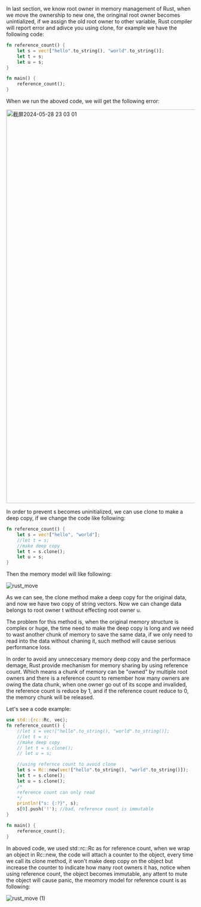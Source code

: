In last section, we know root owner in memory management of Rust, when we move the ownership to new one, the oringinal root owner becomes unintialized, if we assign the old root owner to
other variable, Rust compiler will report error and adivce you using clone, for example we have the following code:
```rs
fn reference_count() {
    let s = vec!["hello".to_string(), "world".to_string()];
    let t = s;
    let u = s;
}

fn main() {
    reference_count();
}
```
When we run the aboved code, we will get the following error:

<img width="1048" alt="截屏2024-05-28 23 03 01" src="https://github.com/wycl16514/rust_system_programming_ownership_move/assets/7506958/c4b484eb-5ca8-4f44-a3b0-df106a0770f5">

In order to prevent s becomes uninitialized, we can use clone to make a deep copy, if we change the code like following:

```rs
fn reference_count() {
    let s = vec!["hello", "world"];
    //let t = s;
    //make deep copy
    let t = s.clone();
    let u = s;
}
```
Then the memory model will like following:

![rust_move](https://github.com/wycl16514/rust_system_programming_ownership_move/assets/7506958/b16a7e0f-96e2-4735-b27d-9da6380908b4)

As we can see, the clone method make a deep copy for the original data, and now we have two copy of string vectors. Now we can change data belongs to root owner t without effecting root owner u. 

The problem for this method is, when the original memory structure is complex or huge, the time need to make the deep copy is long and we need to wast another chunk of memory to save the same data, if we only need to read into the data without chaning it, such method will cause serious 
performance loss.

In order to avoid any unneccesary memory deep copy and the performace demage, Rust provide mechanism for memory sharing by using reference count. 
Which means a chunk of memory can be "owned" by multiple root owners and there is a reference count to remember how many owners are owing the data
chunk, when one owner go out of its scope and invalided, the reference count is reduce by 1, and if the reference count reduce to 0, the memory chunk
will be released.

Let's see a code example:
```rs
use std::{rc::Rc, vec};
fn reference_count() {
    //let s = vec!["hello".to_string(), "world".to_string()];
    //let t = s;
    //make deep copy
    // let t = s.clone();
    // let u = s;

    //using refernce count to avoid clone
    let s = Rc::new(vec!["hello".to_string(), "world".to_string()]);
    let t = s.clone();
    let u = s.clone();
    /*
    reference count can only read
    */
    println!("s: {:?}", s);
    s[0].push('!'); //bad, reference count is immutable
}

fn main() {
    reference_count();
}
```
In aboved code, we used std::rc::Rc as for reference count, when we wrap an object in Rc::new, the code will attach a counter to the object, every 
time we call its clone method, it won't make deep copy on the object but increase the counter to indicate how many root owners it has, notice when
using reference count, the object becomes immutable, any attent to mute the object will cause panic, the meomory model for reference count is as 
following:

![rust_move (1)](https://github.com/wycl16514/rust_system_programming_ownership_move/assets/7506958/b05cd703-9d2a-4795-85ec-e35153bc380c)

